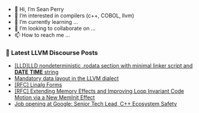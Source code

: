 - 👋 Hi, I’m Sean Perry
- 👀 I’m interested in compilers (c++, COBOL, llvm)
- 🌱 I’m currently learning ...
- 💞️ I’m looking to collaborate on ...
- 📫 How to reach me ...

<!---
s66perry/s66perry is a ✨ special ✨ repository because its `README.md` (this file) appears on your GitHub profile.
You can click the Preview link to take a look at your changes.
--->
### 📕 Latest LLVM Discourse Posts

<!-- DISCOURSE-LLVM:START -->
- [[LLD]LLD nondeterministic .rodata section with minimal linker script and __DATE__ __TIME__ string](https://discourse.llvm.org/t/lld-lld-nondeterministic-rodata-section-with-minimal-linker-script-and-date-time-string/88001#post_1)
- [Mandatory data layout in the LLVM dialect](https://discourse.llvm.org/t/mandatory-data-layout-in-the-llvm-dialect/85875?page=2#post_40)
- [[RFC] Linalg Forms](https://discourse.llvm.org/t/rfc-linalg-forms/87994#post_2)
- [[RFC] Extending Memory Effects and Improving Loop Invariant Code Motion via a New MemInit Effect](https://discourse.llvm.org/t/rfc-extending-memory-effects-and-improving-loop-invariant-code-motion-via-a-new-meminit-effect/87873?page=2#post_27)
- [Job opening at Google: Senior Tech Lead, C++ Ecosystem Safety](https://discourse.llvm.org/t/job-opening-at-google-senior-tech-lead-c-ecosystem-safety/88000#post_1)
<!-- DISCOURSE-LLVM:END -->
